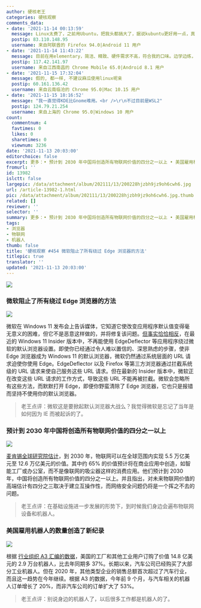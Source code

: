 ```yaml
---
author: 硬核老王
categories: 硬核观察
comments_data:
- date: '2021-11-14 00:13:59'
  message: Linux太费了，之前用Ubuntu，把我头都搞大了，据说kubuntu更好用一点，真的吗？
  postip: 83.110.148.95
  username: 来自阿联酋的 Firefox 94.0|Android 11 用户
- date: '2021-11-14 11:43:22'
  message: 目前在用elementary，简洁、精致、硬件需求不高，符合我的口味。边学边练，通过命令升级系统，安装卸载软件，编译源码安装程序，使用htop、nano、tar、rm，这些蜗牛爬似的竟也折腾出来了！
  postip: 117.42.141.97
  username: 来自江西南昌的 Chrome Mobile 65.0|Android 8.1 用户
- date: '2021-11-15 17:32:04'
  message: 假的, 都一样, 不建议麻瓜使用linux呢亲
  postip: 60.161.136.42
  username: 来自云南临沧的 Chrome 95.0|Mac 10.15 用户
- date: '2021-11-15 18:16:52'
  message: "我一直觉得KDE比Gnome难用。<br />\r\n不过目前是WSL2"
  postip: 124.79.21.254
  username: 来自上海的 Chrome 95.0|Windows 10 用户
count:
  commentnum: 4
  favtimes: 0
  likes: 0
  sharetimes: 0
  viewnum: 3236
date: '2021-11-13 20:03:00'
editorchoice: false
excerpt: 更多：• 预计到 2030 年中国将创造所有物联网价值的四分之一以上 • 美国雇用机器人的数量创造了新纪录
fromurl: ''
id: 13982
islctt: false
largepic: /data/attachment/album/202111/13/200228hjzbh9jz9oh6cwh6.jpg
url: /article-13982-1.html
pic: /data/attachment/album/202111/13/200228hjzbh9jz9oh6cwh6.jpg.thumb.jpg
related: []
reviewer: ''
selector: ''
summary: 更多：• 预计到 2030 年中国将创造所有物联网价值的四分之一以上 • 美国雇用机器人的数量创造了新纪录
tags:
- 浏览器
- 物联网
- 机器人
thumb: false
title: '硬核观察 #454 微软阻止了所有绕过 Edge 浏览器的方法'
titlepic: true
translator: ''
updated: '2021-11-13 20:03:00'
---
```


![](/data/attachment/album/202111/13/200228hjzbh9jz9oh6cwh6.jpg)


### 微软阻止了所有绕过 Edge 浏览器的方法


![](/data/attachment/album/202111/13/200241v2a2a3737xig2d2g.jpg)


微软在 Windows 11 发布会上告诉媒体，它知道它使改变应用程序默认值变得毫无意义的困难，但它不是恶意这样做的，并将修复该问题。[但事实恰恰相反](https://www.thurrott.com/windows/windows-11/259208/windows-11-to-block-windows-11-browser-workarounds)，在最近的 Windows 11 Insider 版本中，不再能使用 EdgeDeflector 等应用程序绕过微软的默认浏览器设置。即使你已经通过令人难以置信的、深思熟虑的步骤，使非 Edge 浏览器成为 Windows 11 的默认浏览器，微软仍然通过系统层面的 URL 请求迫使你使用 Edge。EdgeDeflector 以及 Firefox 等第三方浏览器通过拦截系统级的 URL 请求来使自己服务这些 URL 请求。但在最新的 Insider 版本中，微软正在改变这些 URL 请求的工作方式，导致这些 URL 不能再被拦截。微软会忽略所有这些方法，而默默打开 Edge，即便你野蛮清除了 Edge 浏览器，它也只是报错而坚持不使用你的默认浏览器。



> 
> 老王点评：微软这是要掀起默认浏览器大战么？我觉得微软是忘记了当年是如何因为 IE 而被起诉的了。
> 
> 
> 


### 预计到 2030 年中国将创造所有物联网价值的四分之一以上


![](/data/attachment/album/202111/13/200320c9xvy7eps1h6wy68.jpg)


[麦肯锡全球研究院估计](https://www.axios.com/internet-of-things-mckinsey-study-1b11baae-8521-4a5d-8f44-14ad136bc3da.html)，到 2030 年，物联网可以在全球范围内实现 5.5 万亿美元至 12.6 万亿美元的价值。其中约 65% 的价值预计将在商业应用中创造，如智能工厂或办公室，而不是像联网的吸尘器这样的消费应用。他们预计到 2030 年，中国将创造所有物联网价值的四分之一以上。并且指出，对未来物联网价值的高端估计有四分之三取决于建立互操作性，而网络安全问题仍将是一个挥之不去的问题。



> 
> 老王点评：在基础设施进一步发展的形势下，到时候我们身边会遍布物联网设备和机器人。
> 
> 
> 


### 美国雇用机器人的数量创造了新纪录


![](/data/attachment/album/202111/13/200301xc8115aa8m1g8u8a.jpg)


根据 [行业组织 A3 汇编的数据](https://edition.cnn.com/2021/11/12/tech/robot-automation/index.html)，美国的工厂和其他工业用户订购了价值 14.8 亿美元的 2.9 万台机器人，比去年同期多 37%。长期以来，汽车公司已经购买了大部分工业机器人。但在 2020 年，其他类型企业的销售总额首次超过了汽车行业，而且这一趋势在今年继续。根据 A3 的数据，今年前 9 个月，与汽车相关的机器人订单增长了 20%，而非汽车公司的订单扩大了 53%。



> 
> 老王点评：别说身边的机器人了，以后很多工作都是机器人的了。
> 
> 
>